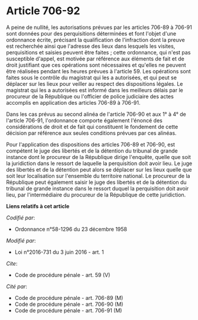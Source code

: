 # Article 706-92

A peine de nullité, les autorisations prévues par les articles 706-89 à 706-91 sont données pour des perquisitions
déterminées et font l'objet d'une ordonnance écrite, précisant la qualification de l'infraction dont la preuve est recherchée
ainsi que l'adresse des lieux dans lesquels les visites, perquisitions et saisies peuvent être faites ; cette ordonnance, qui
n'est pas susceptible d'appel, est motivée par référence aux éléments de fait et de droit justifiant que ces opérations sont
nécessaires et qu'elles ne peuvent être réalisées pendant les heures prévues à l'article 59. Les opérations sont faites sous
le contrôle du magistrat qui les a autorisées, et qui peut se déplacer sur les lieux pour veiller au respect des dispositions
légales. Le magistrat qui les a autorisées est informé dans les meilleurs délais par le procureur de la République ou
l'officier de police judiciaire des actes accomplis en application des articles 706-89 à 706-91. 

Dans les cas prévus au second alinéa de l'article 706-90 et aux 1° à 4° de l'article 706-91, l'ordonnance comporte également
l'énoncé des considérations de droit et de fait qui constituent le fondement de cette décision par référence aux seules
conditions prévues par ces alinéas. 

Pour l'application des dispositions des articles 706-89 et 706-90, est compétent le juge des libertés et de la détention du
tribunal de grande instance dont le procureur de la République dirige l'enquête, quelle que soit la juridiction dans le
ressort de laquelle la perquisition doit avoir lieu. Le juge des libertés et de la détention peut alors se déplacer sur les
lieux quelle que soit leur localisation sur l'ensemble du territoire national. Le procureur de la République peut également
saisir le juge des libertés et de la détention du tribunal de grande instance dans le ressort duquel la perquisition doit
avoir lieu, par l'intermédiaire du procureur de la République de cette juridiction.

**Liens relatifs à cet article**

_Codifié par_:

  - Ordonnance n°58-1296 du 23 décembre 1958

_Modifié par_:

  - Loi n°2016-731 du 3 juin 2016 - art. 1

_Cite_:

  - Code de procédure pénale - art. 59 (V)

_Cité par_:

  - Code de procédure pénale - art. 706-89 (M)
  - Code de procédure pénale - art. 706-90 (M)
  - Code de procédure pénale - art. 706-91 (M)
